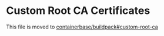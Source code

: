 # Custom Root CA Certificates

This file is moved to [containerbase/buildpack#custom-root-ca](https://github.com/containerbase/buildpack/blob/main/docs/custom-root-ca.md)
